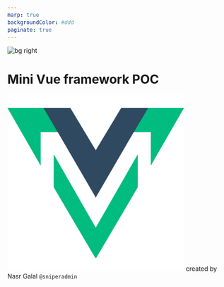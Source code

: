 ```yaml
---
marp: true
backgroundColor: #ddd
paginate: true
---
```


![bg right](https://picsum.photos/720?image=20)

# Mini Vue framework POC
![w:150](./mini-vue.png) created by Nasr Galal
`@sniperadmin`
